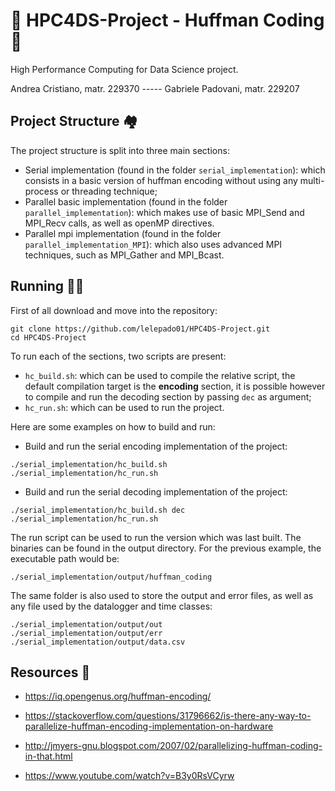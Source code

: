 # 🚀 HPC4DS-Project - Huffman Coding 🔐

High Performance Computing for Data Science project.

Andrea Cristiano, matr. 229370  ----- Gabriele Padovani, matr. 229207

## Project Structure 🏘️

The project structure is split into three main sections: 
- Serial implementation (found in the folder `serial_implementation`): which consists in a basic version of huffman encoding without using any multi-process or threading technique; 
- Parallel basic implementation (found in the folder `parallel_implementation`): which makes use of basic MPI_Send and MPI_Recv calls, as well as openMP directives.
- Parallel mpi implementation (found in the folder `parallel_implementation_MPI`): which also uses advanced MPI techniques, such as MPI_Gather and MPI_Bcast.

## Running 🏃‍♀️

First of all download and move into the repository: 
```
git clone https://github.com/lelepado01/HPC4DS-Project.git 
cd HPC4DS-Project
```

To run each of the sections, two scripts are present:
 - `hc_build.sh`: which can be used to compile the relative script, the default compilation target is the **encoding** section, it is possible however to compile and run the decoding section by passing `dec` as argument; 
 - `hc_run.sh`: which can be used to run the project.
 
Here are some examples on how to build and run: 
 - Build and run the serial encoding implementation of the project: 
 ```
 ./serial_implementation/hc_build.sh
 ./serial_implementation/hc_run.sh
 ```
 - Build and run the serial decoding implementation of the project:  
 ```
 ./serial_implementation/hc_build.sh dec
 ./serial_implementation/hc_run.sh
 ```

The run script can be used to run the version which was last built. The binaries can be found in the output directory. For the previous example, the executable path would be: 
```
./serial_implementation/output/huffman_coding
```

The same folder is also used to store the output and error files, as well as any file used by the datalogger and time classes: 
```
./serial_implementation/output/out
./serial_implementation/output/err
./serial_implementation/output/data.csv
```

## Resources 🔎

- https://iq.opengenus.org/huffman-encoding/
- https://stackoverflow.com/questions/31796662/is-there-any-way-to-parallelize-huffman-encoding-implementation-on-hardware
- http://jmyers-gnu.blogspot.com/2007/02/parallelizing-huffman-coding-in-that.html

- https://www.youtube.com/watch?v=B3y0RsVCyrw
